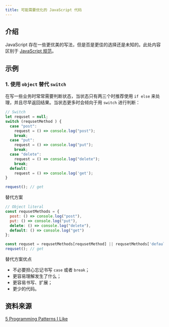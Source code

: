 ```yaml
---
title: 可能需要优化的 JavaScript 代码
---
```


## 介绍

JavaScript 存在一些更优美的写法，但是否是更佳的选择还是未知的。此处内容区别于 [JavaScript 规范](/more/clean/javascript.html)。



## 示例

### 1. 使用 `object` 替代 `switch`

在写一些业务时常常需要判断状态，当状态只有两三个时推荐使用 `if else` 来处理，并且尽早返回结果。当状态更多时会倾向于用 `switch` 进行判断：

```js
// Switch
let requset = null;
switch (requsetMethod ) {
  case "post":
    request = () => console.log("post");
    break;
  case "put":
    request = () => console.log("put");
    break;
  case "delete":
    request = () => console.log("delete");
    break;
  default:
    request = () => console.log('get');
}

request(); // get
```

替代方案

```js
// Object literal
const requsetMethods = {
  post: () => console.log("post"),
  put: () => console.log("put"),
  delete: () => console.log("delete"),
  default: () => console.log("get")
};

const requset = requsetMethods[requsetMethod] || requsetMethods['default'];
requset(); // get
```

替代方案优点

+ 不必要担心忘记书写 `case` 或者 `break`；
+ 更容易理解发生了什么；
+ 更容易书写、扩展；
+ 更少的代码。



## 资料来源

[5 Programming Patterns I Like](https://www.johnstewart.dev/five-programming-patterns-i-like/)